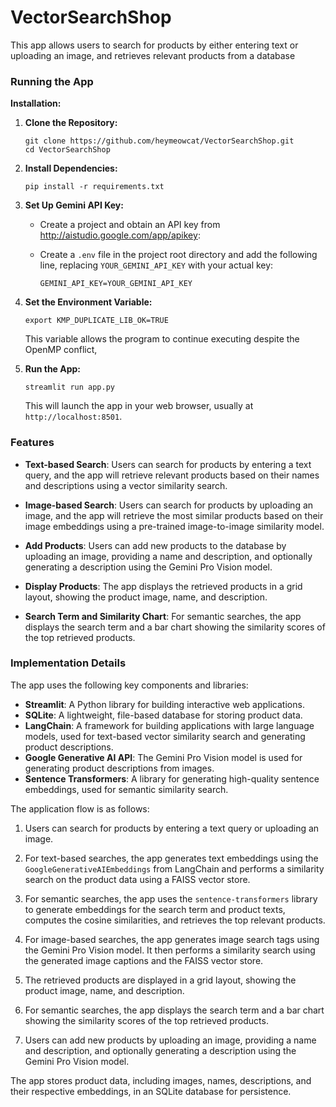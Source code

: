 # VectorSearchShop

This app allows users to search for products by either entering text or uploading an image, and retrieves relevant products from a database

### Running the App

**Installation:**

1.  **Clone the Repository:**

    ```
    git clone https://github.com/heymeowcat/VectorSearchShop.git
    cd VectorSearchShop
    ```

2.  **Install Dependencies:**

    ```
    pip install -r requirements.txt
    ```

3.  **Set Up Gemini API Key:**

    - Create a project and obtain an API key from http://aistudio.google.com/app/apikey:
    - Create a `.env` file in the project root directory and add the following line, replacing `YOUR_GEMINI_API_KEY` with your actual key:

      ```
      GEMINI_API_KEY=YOUR_GEMINI_API_KEY
      ```

4.  **Set the Environment Variable:**

    ```
    export KMP_DUPLICATE_LIB_OK=TRUE
    ```

    This variable allows the program to continue executing despite the OpenMP conflict,

5.  **Run the App:**

    ```
    streamlit run app.py
    ```

    This will launch the app in your web browser, usually at `http://localhost:8501`.

### **Features**

- **Text-based Search**: Users can search for products by entering a text query, and the app will retrieve relevant products based on their names and descriptions using a vector similarity search.

- **Image-based Search**: Users can search for products by uploading an image, and the app will retrieve the most similar products based on their image embeddings using a pre-trained image-to-image similarity model.

- **Add Products**: Users can add new products to the database by uploading an image, providing a name and description, and optionally generating a description using the Gemini Pro Vision model.

- **Display Products**: The app displays the retrieved products in a grid layout, showing the product image, name, and description.

- **Search Term and Similarity Chart**: For semantic searches, the app displays the search term and a bar chart showing the similarity scores of the top retrieved products.

### **Implementation Details**

The app uses the following key components and libraries:

- **Streamlit**: A Python library for building interactive web applications.
- **SQLite**: A lightweight, file-based database for storing product data.
- **LangChain**: A framework for building applications with large language models, used for text-based vector similarity search and generating product descriptions.
- **Google Generative AI API**: The Gemini Pro Vision model is used for generating product descriptions from images.
- **Sentence Transformers**: A library for generating high-quality sentence embeddings, used for semantic similarity search.

The application flow is as follows:

1. Users can search for products by entering a text query or uploading an image.

2. For text-based searches, the app generates text embeddings using the `GoogleGenerativeAIEmbeddings` from LangChain and performs a similarity search on the product data using a FAISS vector store.

3. For semantic searches, the app uses the `sentence-transformers` library to generate embeddings for the search term and product texts, computes the cosine similarities, and retrieves the top relevant products.

4. For image-based searches, the app generates image search tags using the Gemini Pro Vision model. It then performs a similarity search using the generated image captions and the FAISS vector store.

5. The retrieved products are displayed in a grid layout, showing the product image, name, and description.

6. For semantic searches, the app displays the search term and a bar chart showing the similarity scores of the top retrieved products.

7. Users can add new products by uploading an image, providing a name and description, and optionally generating a description using the Gemini Pro Vision model.

The app stores product data, including images, names, descriptions, and their respective embeddings, in an SQLite database for persistence.
